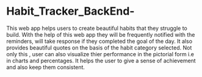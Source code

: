 # Habit_Tracker_BackEnd-
This web app helps users to create beautiful habits that they struggle to build. With the help of this web app they will be frequently notified with the reminders, will take response if they completed the goal of the day. It also provides beautiful quotes on the basis of the habit category selected. Not only this , user can also visualize thier performance in the pictorial form i.e in charts and percentages. It helps the user to give a sense of achievement and also keep them consistent.
